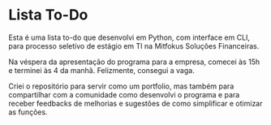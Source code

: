 # Lista To-Do

Esta é uma lista to-do que desenvolvi em Python, com interface em CLI, para processo seletivo de estágio em TI na Mitfokus Soluções Financeiras.

Na véspera da apresentação do programa para a empresa, comecei às 15h e terminei às 4 da manhã. Felizmente, consegui a vaga.

Criei o repositório para servir como um portfolio, mas também para compartilhar com a comunidade como desenvolvi o programa e para receber feedbacks de melhorias e sugestões de como simplificar e otimizar as funções.